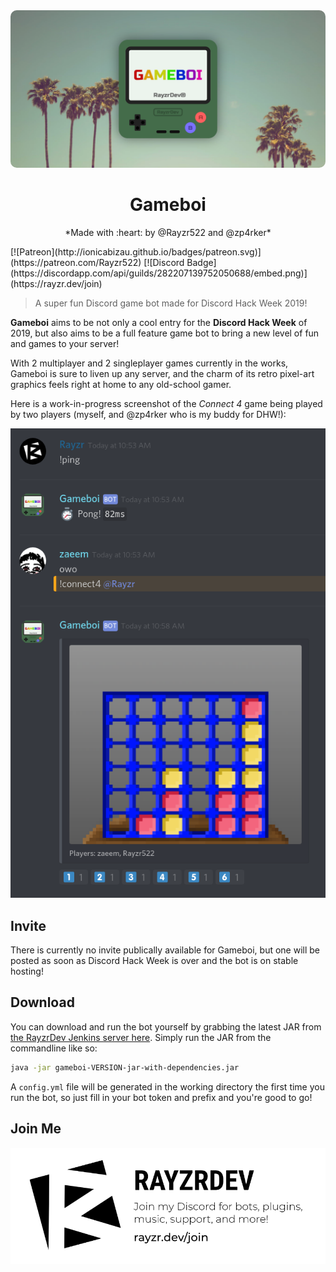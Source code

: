 <img alt="Banner" src="res/banner.png" style="border-radius:10px">

<h1 align="center">Gameboi</h1>
<p align="center">*Made with :heart: by @Rayzr522 and @zp4rker*</p>
[![Patreon](http://ionicabizau.github.io/badges/patreon.svg)](https://patreon.com/Rayzr522)
[![Discord Badge](https://discordapp.com/api/guilds/282207139752050688/embed.png)](https://rayzr.dev/join)

> A super fun Discord game bot made for Discord Hack Week 2019!

**Gameboi** aims to be not only a cool entry for the **Discord Hack Week** of 2019, but also aims to be a full feature game bot to bring a new level of fun and games to your server!

With 2 multiplayer and 2 singleplayer games currently in the works, Gameboi is sure to liven up any server, and the charm of its retro pixel-art graphics feels right at home to any old-school gamer.

Here is a work-in-progress screenshot of the *Connect 4* game being played by two players (myself, and @zp4rker who is my buddy for DHW!):

![Connect 4 screenshot](res/screenshot-connect4.png)

## Invite

There is currently no invite publically available for Gameboi, but one will be posted as soon as Discord Hack Week is over and the bot is on stable hosting!

## Download

You can download and run the bot yourself by grabbing the latest JAR from [the RayzrDev Jenkins server here](https://ci.rayzr.dev/job/Gameboi). Simply run the JAR from the commandline like so:

```bash
java -jar gameboi-VERSION-jar-with-dependencies.jar
```

A `config.yml` file will be generated in the working directory the first time you run the bot, so just fill in your bot token and prefix and you're good to go!

## Join Me

[![Discord Badge](https://github.com/Rayzr522/ProjectResources/raw/master/RayzrDev/badge-small.png)](https://discord.io/rayzrdevofficial)
